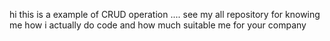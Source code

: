 hi this is a example of CRUD operation .... see my all repository for knowing me how i actually do code and how much suitable me for your company
